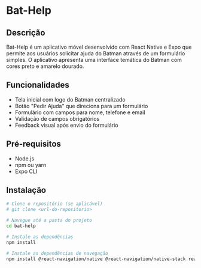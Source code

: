 # Bat-Help

## Descrição
Bat-Help é um aplicativo móvel desenvolvido com React Native e Expo que permite aos usuários solicitar ajuda do Batman através de um formulário simples. O aplicativo apresenta uma interface temática do Batman com cores preto e amarelo dourado.

## Funcionalidades
- Tela inicial com logo do Batman centralizado
- Botão "Pedir Ajuda" que direciona para um formulário
- Formulário com campos para nome, telefone e email
- Validação de campos obrigatórios
- Feedback visual após envio do formulário

## Pré-requisitos
- Node.js
- npm ou yarn
- Expo CLI

## Instalação

```bash
# Clone o repositório (se aplicável)
# git clone <url-do-repositorio>

# Navegue até a pasta do projeto
cd bat-help

# Instale as dependências
npm install

# Instale as dependências de navegação
npm install @react-navigation/native @react-navigation/native-stack react-native-screens react-native-safe-area-context